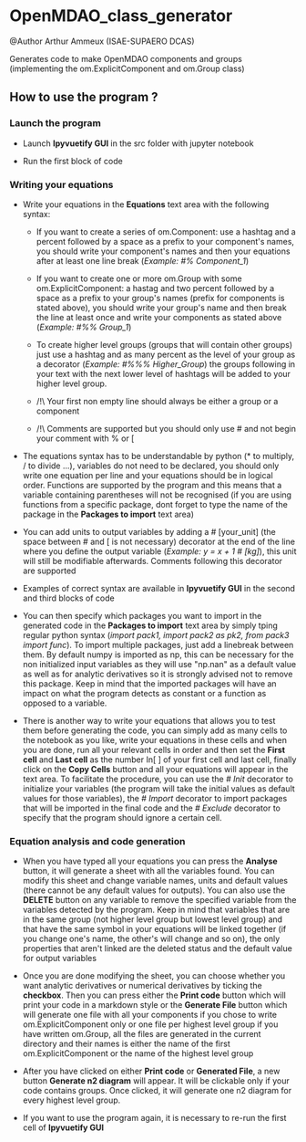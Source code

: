 # OpenMDAO_class_generator

@Author Arthur Ammeux (ISAE-SUPAERO DCAS)

Generates code to make OpenMDAO components and groups (implementing the om.ExplicitComponent and om.Group class)

## How to use the program ?

### Launch the program

- Launch __Ipyvuetify GUI__ in the src folder with jupyter notebook

- Run the first block of code

### Writing your equations

- Write your equations in the __Equations__ text area with the following syntax:

  - If you want to create a series of om.Component: use a hashtag and a percent followed by a space as a prefix to your component's names, you should write your component's names and then your equations after at least one line break (*Example: #% Component_1*)

  - If you want to create one or more om.Group with some om.ExplicitComponent: a hastag and two percent followed by a space as a prefix to your group's names (prefix for components is stated above), you should write your group's name and then break the line at least once and write your components as stated above (*Example: #%% Group_1*)

  - To create higher level groups (groups that will contain other groups) just use a hashtag and as many percent as the level of your group as a decorator (*Example: #%%% Higher_Group*)
the groups following in your text with the next lower level of hashtags will be added to your higher level group.

  - /!\ Your first non empty line should always be either a group or a component

  - /!\ Comments are supported but you should only use # and not begin your comment with % or [

- The equations syntax has to be understandable by python (* to multiply, / to divide ...), variables do not need to be declared, you should only write one equation per line and your equations should be in logical order. Functions are supported by the program and this means that a variable containing parentheses will not be recognised (if you are using functions from a specific package, dont forget to type the name of the package in the __Packages to import__ text area)

- You can add units to output variables by adding a # [your_unit] (the space between # and [ is not necessary) decorator at the end of the line where you define the output variable (*Example: y = x + 1 # [kg]*), this unit will still be modifiable afterwards. Comments following this decorator are supported

- Examples of correct syntax are available in __Ipyvuetify GUI__ in the second and third blocks of code

- You can then specify which packages you want to import in the generated code in the __Packages to import__ text area by simply tping regular python syntax (*import pack1, import pack2 as pk2, from pack3 import func*). To import multiple packages, just add a linebreak between them. By default numpy is imported as np, this can be necessary for the non initialized input variables as they will use "np.nan" as a default value as well as for analytic derivatives so it is strongly advised not to remove this package. Keep in mind that the imported packages will have an impact on what the program detects as constant or a function as opposed to a variable.

- There is another way to write your equations that allows you to test them before generating the code, you can simply add as many cells to the notebook as you like, write your equations in these cells and when you are done, run all your relevant cells in order and then set the __First cell__ and __Last cell__ as the number In[ ] of your first cell and last cell, finally click on the __Copy Cells__ button and all your equations will appear in the text area. To facilitate the procedure, you can use the *# Init* decorator to initialize your variables (the program will take the initial values as default values for those variables), the *# Import* decorator to import packages that will be imported in the final code and the *# Exclude* decorator to specify that the program should ignore a certain cell.

### Equation analysis and code generation

- When you have typed all your equations you can press the __Analyse__ button, it will generate a sheet with all the variables found. You can modify this sheet and change variable names, units and default values (there cannot be any default values for outputs). You can also use the __DELETE__ button on any variable to remove the specified variable from the variables detected by the program. Keep in mind that variables that are in the same group (not higher level group but lowest level group) and that have the same symbol in your equations will be linked together (if you change one's name, the other's will change and so on), the only properties that aren't linked are the deleted status and the default value for output variables

- Once you are done modifying the sheet, you can choose whether you want analytic derivatives or numerical derivatives by ticking the __checkbox__. Then you can press either the __Print code__ button which will print your code in a markdown style or the __Generate File__ button which will generate one file with all your components if you chose to write om.ExplicitComponent only or one file per highest level group if you have written om.Group, all the files are generated in the current directory and their names is either the name of the first om.ExplicitComponent or the name of the highest level group

- After you have clicked on either __Print code__ or __Generated File__, a new button __Generate n2 diagram__ will appear. It will be clickable only if your code contains groups. Once clicked, it will generate one n2 diagram for every highest level group.

- If you want to use the program again, it is necessary to re-run the first cell of __Ipyvuetify GUI__
